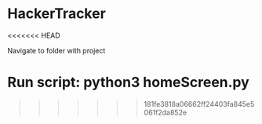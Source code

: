 # HackerTracker
<<<<<<< HEAD

Navigate to folder with project

Run script: python3 homeScreen.py
=======
>>>>>>> 181fe3818a06662ff24403fa845e5061f2da852e
